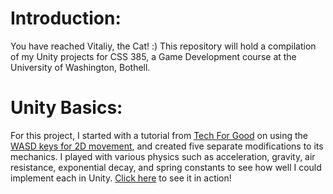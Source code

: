 # Introduction:
You have reached Vitaliy, the Cat! :) This repository will hold a compilation of my Unity projects for CSS 385, a Game Development course at the University of Washington, Bothell.

# Unity Basics:
For this project, I started with a tutorial from [Tech For Good](https://github.com/t4guw) on using the [WASD keys for 2D movement](https://github.com/t4guw/100-Unity-Mechanics-for-Programmers/tree/master/programs/wasd_movement_2d), and created five separate modifications to its mechanics. I played with various physics such as acceleration, gravity, air resistance, exponential decay, and spring constants to see how well I could implement each in Unity. [Click here](https://0x378.github.io/UnityCourse/01_Basics) to see it in action!
